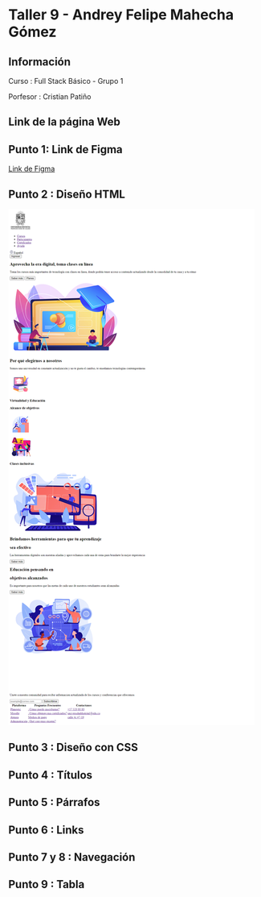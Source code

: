 <h1>Taller 9 - Andrey Felipe Mahecha Gómez</h1>

<h2>Información</h2>
<p> Curso : Full Stack Básico - Grupo 1 </p>
<p> Porfesor : Cristian Patiño</p>

<h2>Link de la página Web</h2>


<h2>Punto 1: Link de Figma</h2>
<a href="https://www.figma.com/file/6qX2uHkgchbf0BjRmYKcUP/Felipe-Mahecha-G%C3%B3mez?type=design&node-id=0%3A1&mode=design&t=sejKlPn19bRgC8On-1">Link de Figma</a>

<h2>Punto 2 : Diseño HTML</h2>
<img src="./public/images/punto-2.png" alt="punto 2">

<h2>Punto 3 : Diseño con CSS</h2>

<h2>Punto 4 : Títulos</h2>

<h2>Punto 5 : Párrafos</h2>

<h2>Punto 6 : Links</h2>

<h2>Punto 7 y 8 : Navegación</h2>

<h2>Punto 9 : Tabla</h2>